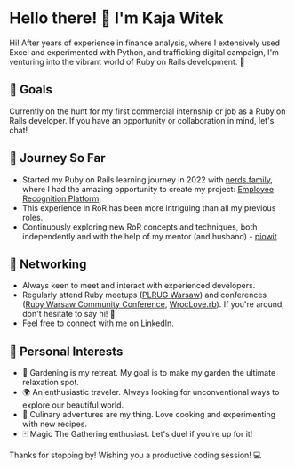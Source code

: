 <!--
**kajawitek/kajawitek** is a ✨ _special_ ✨ repository because its `README.md` (this file) appears on your GitHub profile.

Here are some ideas to get you started:

- 🔭 I’m currently working on ...
- 🌱 I’m currently learning ...
- 👯 I’m looking to collaborate on ...
- 🤔 I’m looking for help with ...
- 💬 Ask me about ...
- 📫 How to reach me: ...
- 😄 Pronouns: ...
- ⚡ Fun fact: ...
-->
# Hello there! 👋 I'm Kaja Witek

Hi! After years of experience in finance analysis, where I extensively used Excel and experimented with Python, and trafficking digital campaign, I'm venturing into the vibrant world of Ruby on Rails development. 🚀

## 🎯 Goals

Currently on the hunt for my first commercial internship or job as a Ruby on Rails developer. If you have an opportunity or collaboration in mind, let's chat!

## 🌱 Journey So Far

- Started my Ruby on Rails learning journey in 2022 with [nerds.family](https://nerds.family/), where I had the amazing opportunity to create my project: [Employee Recognition Platform](https://github.com/kajawitek/employee-recognition-platform-1649436267).
- This experience in RoR has been more intriguing than all my previous roles.
- Continuously exploring new RoR concepts and techniques, both independently and with the help of my mentor (and husband) - [piowit](https://github.com/piowit).

## 🤝 Networking

- Always keen to meet and interact with experienced developers.
- Regularly attend Ruby meetups ([PLRUG Warsaw](https://www.meetup.com/nerdsclub/)) and conferences ([Ruby Warsaw Community Conference](https://www.meetup.com/nerdsclub/events/294574789/), [WrocLove.rb](https://wrocloverb.com/)). If you're around, don't hesitate to say hi! 👋
- Feel free to connect with me on [LinkedIn](https://www.linkedin.com/in/kaja-witek-2888a9118/).

## 🌼 Personal Interests

- 🌿 Gardening is my retreat. My goal is to make my garden the ultimate relaxation spot. 
- 🌍 An enthusiastic traveler. Always looking for unconventional ways to explore our beautiful world.
- 🍲 Culinary adventures are my thing. Love cooking and experimenting with new recipes. 
- 🃏 Magic The Gathering enthusiast. Let's duel if you're up for it! 





Thanks for stopping by! Wishing you a productive coding session! 💻
